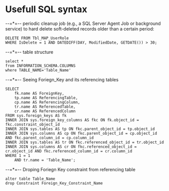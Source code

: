 ﻿
# Usefull SQL syntax


--=*=-- periodic cleanup job (e.g., a SQL Server Agent Job or background service) to hard delete soft-deleted records older than a certain period:

```
DELETE FROM Tbl_MAP_UserRole
WHERE IsDelete = 1 AND DATEDIFF(DAY, ModifiedDate, GETDATE()) > 30;
```


--=*=-- table structure

```
select *
from INFORMATION_SCHEMA.COLUMNS
where TABLE_NAME='Table_Name'
```


--=*=-- Seeing Foriegn_Key and its referencing tables

```
SELECT 
    fk.name AS ForeignKey,
    tp.name AS ReferencingTable,
    cp.name AS ReferencingColumn,
    tr.name AS ReferencedTable,
    cr.name AS ReferencedColumn
FROM sys.foreign_keys AS fk
INNER JOIN sys.foreign_key_columns AS fkc ON fk.object_id = fkc.constraint_object_id
INNER JOIN sys.tables AS tp ON fkc.parent_object_id = tp.object_id
INNER JOIN sys.columns AS cp ON fkc.parent_object_id = cp.object_id AND fkc.parent_column_id = cp.column_id
INNER JOIN sys.tables AS tr ON fkc.referenced_object_id = tr.object_id
INNER JOIN sys.columns AS cr ON fkc.referenced_object_id = cr.object_id AND fkc.referenced_column_id = cr.column_id
WHERE 1 = 1
    AND tr.name = 'Table_Name';
```


--=*=-- Droping Foriegn Key constraint from referencing table

```
alter table Table_Name
drop Constraint Foreign_Key_Constraint_Name
```





